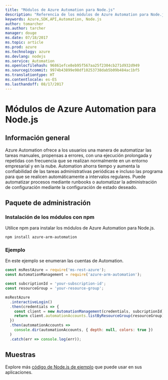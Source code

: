 ```yaml
---
title: "Módulos de Azure Automation para Node.js"
description: "Referencia de los módulos de Azure Automation para Node.js"
keywords: Azure,SDK,API,Automation, Node.js
author: tomarcher
ms.author: tarcher
manager: douge
ms.date: 07/18/2017
ms.topic: article
ms.prod: azure
ms.technology: azure
ms.devlang: nodejs
ms.service: Automation
ms.openlocfilehash: 96861efce8eb95f567aa25f2304cb271d932d949
ms.sourcegitcommit: 9974b43899e98df10253738dab5b09b484ac1bf5
ms.translationtype: HT
ms.contentlocale: es-ES
ms.lasthandoff: 08/17/2017
---
```

# <a name="azure-automation-modules-for-nodejs"></a>Módulos de Azure Automation para Node.js

## <a name="overview"></a>Información general

Azure Automation ofrece a los usuarios una manera de automatizar las tareas manuales, propensas a errores, con una ejecución prolongada y repetidas con frecuencia que se realizan normalmente en un entorno empresarial y en la nube. Automation ahorra tiempo y aumenta la confiabilidad de las tareas administrativas periódicas e incluso las programa para que se realicen automáticamente a intervalos regulares. Puede automatizar procesos mediante runbooks o automatizar la administración de configuración mediante la configuración de estado deseado.

## <a name="management-package"></a>Paquete de administración

### <a name="install-the-modules-with-npm"></a>Instalación de los módulos con npm

Utilice npm para instalar los módulos de Azure Automation para Node.js.

```bash
npm install azure-arm-automation
```

### <a name="example"></a>Ejemplo

En este ejemplo se enumeran las cuentas de Automation.

```javascript
const msRestAzure = require('ms-rest-azure');
const AutomationManagement = require('azure-arm-automation');

const subcriptionId = 'your-subscription-id';
const resourceGroup = 'your-resource-group';

msRestAzure
  .interactiveLogin()
  .then(credentials => {
    const client = new AutomationManagement(credentials, subcriptionId);
    return client.automationAccounts.listByResourceGroup(resourceGroup);
  })
  .then(automationAccounts =>
    console.dir(automationAccounts, { depth: null, colors: true })
  )
  .catch(err => console.log(err));

```

## <a name="samples"></a>Muestras

Explore más [código de Node.js de ejemplo](https://azure.microsoft.com/resources/samples/?platform=nodejs) que puede usar en sus aplicaciones.

